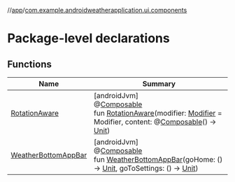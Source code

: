 //[app](../../index.md)/[com.example.androidweatherapplication.ui.components](index.md)

# Package-level declarations

## Functions

| Name | Summary |
|---|---|
| [RotationAware](-rotation-aware.md) | [androidJvm]<br>@[Composable](https://developer.android.com/reference/kotlin/androidx/compose/runtime/Composable.html)<br>fun [RotationAware](-rotation-aware.md)(modifier: [Modifier](https://developer.android.com/reference/kotlin/androidx/compose/ui/Modifier.html) = Modifier, content: @[Composable](https://developer.android.com/reference/kotlin/androidx/compose/runtime/Composable.html)() -&gt; [Unit](https://kotlinlang.org/api/latest/jvm/stdlib/kotlin/-unit/index.html)) |
| [WeatherBottomAppBar](-weather-bottom-app-bar.md) | [androidJvm]<br>@[Composable](https://developer.android.com/reference/kotlin/androidx/compose/runtime/Composable.html)<br>fun [WeatherBottomAppBar](-weather-bottom-app-bar.md)(goHome: () -&gt; [Unit](https://kotlinlang.org/api/latest/jvm/stdlib/kotlin/-unit/index.html), goToSettings: () -&gt; [Unit](https://kotlinlang.org/api/latest/jvm/stdlib/kotlin/-unit/index.html)) |
